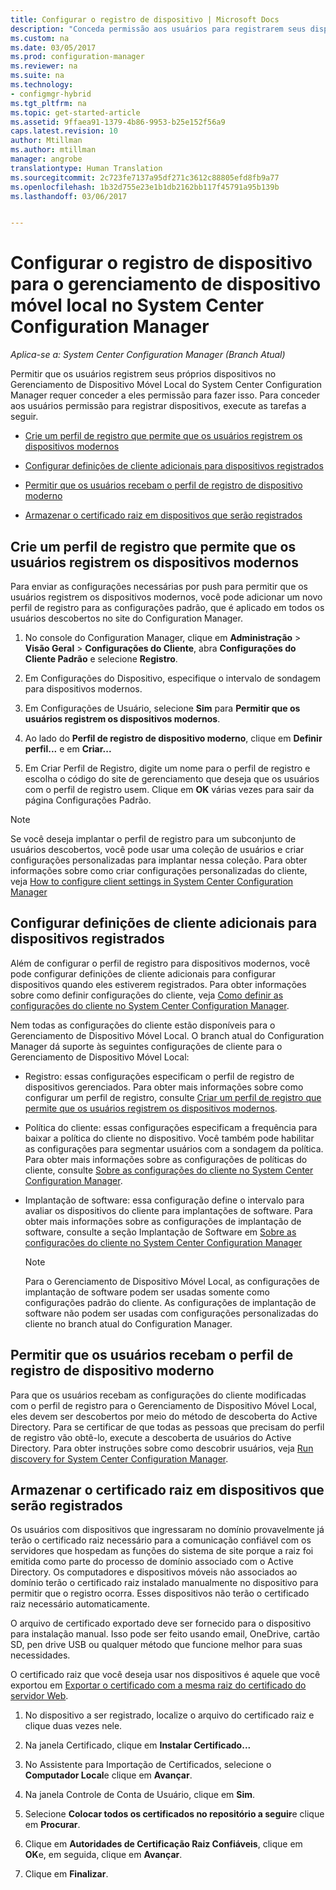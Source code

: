 ```yaml
---
title: Configurar o registro de dispositivo | Microsoft Docs
description: "Conceda permissão aos usuários para registrarem seus dispositivos para o Gerenciamento de Dispositivo Móvel Local no System Center Configuration Manager."
ms.custom: na
ms.date: 03/05/2017
ms.prod: configuration-manager
ms.reviewer: na
ms.suite: na
ms.technology:
- configmgr-hybrid
ms.tgt_pltfrm: na
ms.topic: get-started-article
ms.assetid: 9ffaea91-1379-4b86-9953-b25e152f56a9
caps.latest.revision: 10
author: Mtillman
ms.author: mtillman
manager: angrobe
translationtype: Human Translation
ms.sourcegitcommit: 2c723fe7137a95df271c3612c88805efd8fb9a77
ms.openlocfilehash: 1b32d755e23e1b1db2162bb117f45791a95b139b
ms.lasthandoff: 03/06/2017


---
```

# <a name="set-up-device-enrollment-for-on-premises-mobile-device-management-in-system-center-configuration-manager"></a>Configurar o registro de dispositivo para o gerenciamento de dispositivo móvel local no System Center Configuration Manager

*Aplica-se a: System Center Configuration Manager (Branch Atual)*

Permitir que os usuários registrem seus próprios dispositivos no Gerenciamento de Dispositivo Móvel Local do System Center Configuration Manager requer conceder a eles permissão para fazer isso. Para conceder aos usuários permissão para registrar dispositivos, execute as tarefas a seguir.

-   [Crie um perfil de registro que permite que os usuários registrem os dispositivos modernos](#bkmk_createProf)  

-   [Configurar definições de cliente adicionais para dispositivos registrados](#bkmk_addClient)  

-   [Permitir que os usuários recebam o perfil de registro de dispositivo moderno](#bkmk_enableUsers)  

-   [Armazenar o certificado raiz em dispositivos que serão registrados](#bkmk_storeCert)  

##  <a name="bkmk_createProf"></a> Crie um perfil de registro que permite que os usuários registrem os dispositivos modernos  
 Para enviar as configurações necessárias por push para permitir que os usuários registrem os dispositivos modernos, você pode adicionar um novo perfil de registro para as configurações padrão, que é aplicado em todos os usuários descobertos no site do Configuration Manager.  

1.  No console do Configuration Manager, clique em **Administração** > **Visão Geral** > **Configurações do Cliente**, abra **Configurações do Cliente Padrão** e selecione **Registro**.  

2.  Em Configurações do Dispositivo, especifique o intervalo de sondagem para dispositivos modernos.  

3.  Em Configurações de Usuário, selecione **Sim** para **Permitir que os usuários registrem os dispositivos modernos**.  

4.  Ao lado do **Perfil de registro de dispositivo moderno**, clique em **Definir perfil...** e em **Criar...**  

5.  Em Criar Perfil de Registro, digite um nome para o perfil de registro e escolha o código do site de gerenciamento que deseja que os usuários com o perfil de registro usem. Clique em **OK** várias vezes para sair da página Configurações Padrão.  

> [!NOTE]  
>  Se você deseja implantar o perfil de registro para um subconjunto de usuários descobertos, você pode usar uma coleção de usuários e criar configurações personalizadas para implantar nessa coleção. Para obter informações sobre como criar configurações personalizadas do cliente, veja [How to configure client settings in System Center Configuration Manager](../../core/clients/deploy/configure-client-settings.md)  

##  <a name="bkmk_addClient"></a> Configurar definições de cliente adicionais para dispositivos registrados  
 Além de configurar o perfil de registro para dispositivos modernos, você pode configurar definições de cliente adicionais para configurar dispositivos quando eles estiverem registrados.  Para obter informações sobre como definir configurações do cliente, veja [Como definir as configurações do cliente no System Center Configuration Manager](../../core/clients/deploy/configure-client-settings.md).  

 Nem todas as configurações do cliente estão disponíveis para o Gerenciamento de Dispositivo Móvel Local. O branch atual do Configuration Manager dá suporte às seguintes configurações de cliente para o Gerenciamento de Dispositivo Móvel Local:  

-   Registro: essas configurações especificam o perfil de registro de dispositivos gerenciados. Para obter mais informações sobre como configurar um perfil de registro, consulte [Criar um perfil de registro que permite que os usuários registrem os dispositivos modernos](#bkmk_createProf).  

-   Política do cliente: essas configurações especificam a frequência para baixar a política do cliente no dispositivo. Você também pode habilitar as configurações para segmentar usuários com a sondagem da política. Para obter mais informações sobre as configurações de políticas do cliente, consulte [Sobre as configurações do cliente no System Center Configuration Manager](../../core/clients/deploy/about-client-settings.md).  

-   Implantação de software: essa configuração define o intervalo para avaliar os dispositivos do cliente para implantações de software. Para obter mais informações sobre as configurações de implantação de software, consulte a seção Implantação de Software em [Sobre as configurações do cliente no System Center Configuration Manager](../../core/clients/deploy/about-client-settings.md)  

    > [!NOTE]  
    >  Para o Gerenciamento de Dispositivo Móvel Local, as configurações de implantação de software podem ser usadas somente como configurações padrão do cliente. As configurações de implantação de software não podem ser usadas com configurações personalizadas do cliente no branch atual do Configuration Manager.  

##  <a name="bkmk_enableUsers"></a> Permitir que os usuários recebam o perfil de registro de dispositivo moderno  
 Para que os usuários recebam as configurações do cliente modificadas com o perfil de registro para o Gerenciamento de Dispositivo Móvel Local, eles devem ser descobertos por meio do método de descoberta do Active Directory. Para se certificar de que todas as pessoas que precisam do perfil de registro vão obtê-lo, execute a descoberta de usuários do Active Directory. Para obter instruções sobre como descobrir usuários, veja [Run discovery for System Center Configuration Manager](../../core/servers/deploy/configure/run-discovery.md).  

##  <a name="bkmk_storeCert"></a> Armazenar o certificado raiz em dispositivos que serão registrados  
 Os usuários com dispositivos que ingressaram no domínio provavelmente já terão o certificado raiz necessário para a comunicação confiável com os servidores que hospedam as funções do sistema de site porque a raiz foi emitida como parte do processo de domínio associado com o Active Directory. Os computadores e dispositivos móveis não associados ao domínio terão o certificado raiz instalado manualmente no dispositivo para permitir que o registro ocorra. Esses dispositivos não terão o certificado raiz necessário automaticamente.  

 O arquivo de certificado exportado deve ser fornecido para o dispositivo para instalação manual. Isso pode ser feito usando email, OneDrive, cartão SD, pen drive USB ou qualquer método que funcione melhor para suas necessidades.  

 O certificado raiz que você deseja usar nos dispositivos é aquele que você exportou em [Exportar o certificado com a mesma raiz do certificado do servidor Web](../../mdm/get-started/set-up-certificates-on-premises-mdm.md#bkmk_exportCert).  

1.  No dispositivo a ser registrado, localize o arquivo do certificado raiz e clique duas vezes nele.  

2.  Na janela Certificado, clique em **Instalar Certificado...**  

3.  No Assistente para Importação de Certificados, selecione o **Computador Local**e clique em **Avançar**.  

4.  Na janela Controle de Conta de Usuário, clique em **Sim**.  

5.  Selecione **Colocar todos os certificados no repositório a seguir**e clique em **Procurar**.  

6.  Clique em **Autoridades de Certificação Raiz Confiáveis**, clique em **OK**e, em seguida, clique em **Avançar**.  

7.  Clique em **Finalizar**.  

